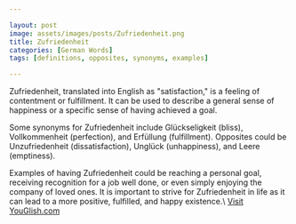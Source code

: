 ```yaml
---

layout: post
image: assets/images/posts/Zufriedenheit.png
title: Zufriedenheit
categories: [German Words]
tags: [definitions, opposites, synonyms, examples]

---
```


Zufriedenheit, translated into English as "satisfaction," is a feeling of contentment or fulfillment. It can be used to describe a general sense of happiness or a specific sense of having achieved a goal.

Some synonyms for Zufriedenheit include Glückseligkeit (bliss), Vollkommenheit (perfection), and Erfüllung (fulfillment). Opposites could be Unzufriedenheit (dissatisfaction), Unglück (unhappiness), and Leere (emptiness).

Examples of having Zufriedenheit could be reaching a personal goal, receiving recognition for a job well done, or even simply enjoying the company of loved ones. It is important to strive for Zufriedenheit in life as it can lead to a more positive, fulfilled, and happy existence.\ <a id="yg-widget-0" class="youglish-widget" data-query="Zufriedenheit" data-lang="german" data-components="8412" data-auto-start="0" data-bkg-color="theme_light" data-title="How%20to%20pronounce%20Zufriedenheit%20in%20German"  rel="nofollow" href="https://youglish.com">Visit YouGlish.com</a><script async src="https://youglish.com/public/emb/widget.js" charset="utf-8"></script>